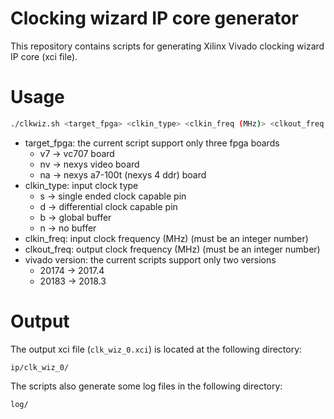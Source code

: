 # Clocking wizard IP core generator
This repository contains scripts for generating Xilinx Vivado clocking wizard IP core (xci file).

# Usage
```bash
./clkwiz.sh <target_fpga> <clkin_type> <clkin_freq (MHz)> <clkout_freq (MHz)> <vivado version (e.g., 20174, 20183, etc.)>
```
- target_fpga: the current script support only three fpga boards
  - v7 &rarr; vc707 board
  - nv &rarr; nexys video board
  - na &rarr; nexys a7-100t (nexys 4 ddr) board
- clkin_type: input clock type
  - s &rarr; single ended clock capable pin
  - d &rarr; differential clock capable pin
  - b &rarr; global buffer
  - n &rarr; no buffer
- clkin_freq: input clock frequency (MHz) (must be an integer number)
- clkout_freq: output clock frequency (MHz) (must be an integer number)
- vivado version: the current scripts support only two versions
  - 20174 &rarr; 2017.4
  - 20183 &rarr; 2018.3

# Output
The output xci file (```clk_wiz_0.xci```) is located at the following directory:
```
ip/clk_wiz_0/
```
The scripts also generate some log files in the following directory:
```
log/
```